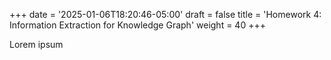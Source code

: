 +++
date = '2025-01-06T18:20:46-05:00'
draft = false
title = 'Homework 4: Information Extraction for Knowledge Graph'
weight = 40
+++

Lorem ipsum